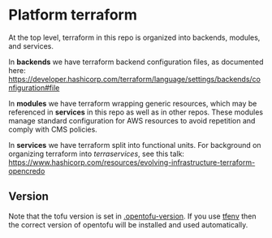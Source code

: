 # Platform terraform

At the top level, terraform in this repo is organized into backends, modules, and services.

In **backends** we have terraform backend configuration files, as documented here: <https://developer.hashicorp.com/terraform/language/settings/backends/configuration#file>

In **modules** we have terraform wrapping generic resources, which may be referenced in **services** in this repo as well as in other repos. These modules manage standard configuration for AWS resources to avoid repetition and comply with CMS policies.

In **services** we have terraform split into functional units. For background on organizing terraform into *terraservices*, see this talk: <https://www.hashicorp.com/resources/evolving-infrastructure-terraform-opencredo>

## Version

Note that the tofu version is set in [.opentofu-version](.opentofu-version). If you use [tfenv](https://github.com/tfutils/tfenv) then the correct version of opentofu will be installed and used automatically.
